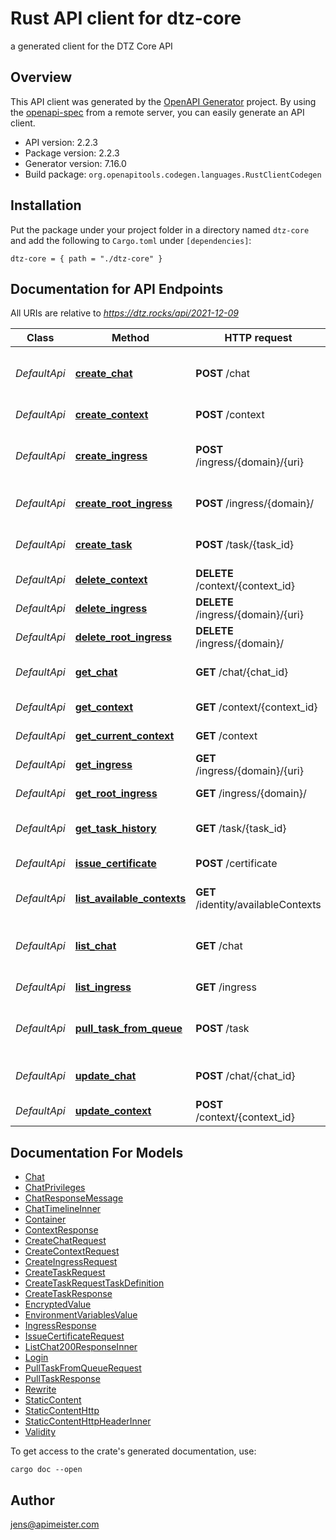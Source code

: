 # Rust API client for dtz-core

a generated client for the DTZ Core API


## Overview

This API client was generated by the [OpenAPI Generator](https://openapi-generator.tech) project.  By using the [openapi-spec](https://openapis.org) from a remote server, you can easily generate an API client.

- API version: 2.2.3
- Package version: 2.2.3
- Generator version: 7.16.0
- Build package: `org.openapitools.codegen.languages.RustClientCodegen`

## Installation

Put the package under your project folder in a directory named `dtz-core` and add the following to `Cargo.toml` under `[dependencies]`:

```
dtz-core = { path = "./dtz-core" }
```

## Documentation for API Endpoints

All URIs are relative to *https://dtz.rocks/api/2021-12-09*

Class | Method | HTTP request | Description
------------ | ------------- | ------------- | -------------
*DefaultApi* | [**create_chat**](docs/DefaultApi.md#create_chat) | **POST** /chat | create a new chat by posting a message
*DefaultApi* | [**create_context**](docs/DefaultApi.md#create_context) | **POST** /context | create new context
*DefaultApi* | [**create_ingress**](docs/DefaultApi.md#create_ingress) | **POST** /ingress/{domain}/{uri} | create static content for ingress
*DefaultApi* | [**create_root_ingress**](docs/DefaultApi.md#create_root_ingress) | **POST** /ingress/{domain}/ | create or update ingress
*DefaultApi* | [**create_task**](docs/DefaultApi.md#create_task) | **POST** /task/{task_id} | create task for async execution
*DefaultApi* | [**delete_context**](docs/DefaultApi.md#delete_context) | **DELETE** /context/{context_id} | delete context
*DefaultApi* | [**delete_ingress**](docs/DefaultApi.md#delete_ingress) | **DELETE** /ingress/{domain}/{uri} | delete ingress
*DefaultApi* | [**delete_root_ingress**](docs/DefaultApi.md#delete_root_ingress) | **DELETE** /ingress/{domain}/ | delete ingress
*DefaultApi* | [**get_chat**](docs/DefaultApi.md#get_chat) | **GET** /chat/{chat_id} | get the full chat timeline
*DefaultApi* | [**get_context**](docs/DefaultApi.md#get_context) | **GET** /context/{context_id} | get context information
*DefaultApi* | [**get_current_context**](docs/DefaultApi.md#get_current_context) | **GET** /context | get current context
*DefaultApi* | [**get_ingress**](docs/DefaultApi.md#get_ingress) | **GET** /ingress/{domain}/{uri} | get ingress for '/' path
*DefaultApi* | [**get_root_ingress**](docs/DefaultApi.md#get_root_ingress) | **GET** /ingress/{domain}/ | get ingress for '/' path
*DefaultApi* | [**get_task_history**](docs/DefaultApi.md#get_task_history) | **GET** /task/{task_id} | get execution history
*DefaultApi* | [**issue_certificate**](docs/DefaultApi.md#issue_certificate) | **POST** /certificate | issue a certificate
*DefaultApi* | [**list_available_contexts**](docs/DefaultApi.md#list_available_contexts) | **GET** /identity/availableContexts | list all avaiable contexts
*DefaultApi* | [**list_chat**](docs/DefaultApi.md#list_chat) | **GET** /chat | list all chat threads for the current context
*DefaultApi* | [**list_ingress**](docs/DefaultApi.md#list_ingress) | **GET** /ingress | list all ingress
*DefaultApi* | [**pull_task_from_queue**](docs/DefaultApi.md#pull_task_from_queue) | **POST** /task | pull one task from the async task queue
*DefaultApi* | [**update_chat**](docs/DefaultApi.md#update_chat) | **POST** /chat/{chat_id} | add a new message to the chat
*DefaultApi* | [**update_context**](docs/DefaultApi.md#update_context) | **POST** /context/{context_id} | update context


## Documentation For Models

 - [Chat](docs/Chat.md)
 - [ChatPrivileges](docs/ChatPrivileges.md)
 - [ChatResponseMessage](docs/ChatResponseMessage.md)
 - [ChatTimelineInner](docs/ChatTimelineInner.md)
 - [Container](docs/Container.md)
 - [ContextResponse](docs/ContextResponse.md)
 - [CreateChatRequest](docs/CreateChatRequest.md)
 - [CreateContextRequest](docs/CreateContextRequest.md)
 - [CreateIngressRequest](docs/CreateIngressRequest.md)
 - [CreateTaskRequest](docs/CreateTaskRequest.md)
 - [CreateTaskRequestTaskDefinition](docs/CreateTaskRequestTaskDefinition.md)
 - [CreateTaskResponse](docs/CreateTaskResponse.md)
 - [EncryptedValue](docs/EncryptedValue.md)
 - [EnvironmentVariablesValue](docs/EnvironmentVariablesValue.md)
 - [IngressResponse](docs/IngressResponse.md)
 - [IssueCertificateRequest](docs/IssueCertificateRequest.md)
 - [ListChat200ResponseInner](docs/ListChat200ResponseInner.md)
 - [Login](docs/Login.md)
 - [PullTaskFromQueueRequest](docs/PullTaskFromQueueRequest.md)
 - [PullTaskResponse](docs/PullTaskResponse.md)
 - [Rewrite](docs/Rewrite.md)
 - [StaticContent](docs/StaticContent.md)
 - [StaticContentHttp](docs/StaticContentHttp.md)
 - [StaticContentHttpHeaderInner](docs/StaticContentHttpHeaderInner.md)
 - [Validity](docs/Validity.md)


To get access to the crate's generated documentation, use:

```
cargo doc --open
```

## Author

jens@apimeister.com

